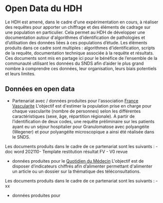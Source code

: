 # Open Data du HDH
<!-- SPDX-License-Identifier: MPL-2.0 -->

Le HDH est amené, dans le cadre d'une expérimentation en cours, à réaliser des requêtes pour apporter un chiffrage et des éléments de cadrage sur une population en particulier. Cela permet au HDH de développer une documentation autour d'algorithmes d’identification de pathologies et d’utilisation des données liées à ces populations d’étude. Les éléments produits dans ce cadre sont multiples : algorithmes d'identification, scripts de la requête, documentation technique associée à la requête et résultats. Ces documents sont mis en partage ici pour le bénéfice de l’ensemble de la communauté utilisant les données du SNDS afin d’aider le plus grand nombre à comprendre ces données, leur organisation, leurs biais potentiels et leurs limites. 

## Données en open data

- Partenariat avec / données produites pour l'association [France Vascularite](https://www.health-data-hub.fr/france-vascularites)
L'objectif est d'estimer la population prise en charge pour chaque vascularite (nombre de personnes) selon les différentes caractéristiques (sexe, âge, répartition régionale). A partir de l’identification de deux codes, une requête préliminaire sur les patients ayant eu un séjour hospitalier pour Granulomatose avec polyangéite (Wegener) et pour polyangéite microscopique a ainsi été réalisée dans le SNDS.

Les documents produits dans le cadre de ce partenariat sont les suivants :
    - doc word 202110- Template restitution résultat FV - V0 revue


- données produites pour le [Quotidien du Médecin](https://www.health-data-hub.fr/quotidien-du-medecin)
L'objectif est de disposer d’indicateurs chiffrés afin d’alimenter permettant d'alimenter un article ou un dossier sur la thématique des téléconsultations.

Les documents produits dans le cadre de ce partenariat sont les suivants :
    - xx

- données produites pour 
